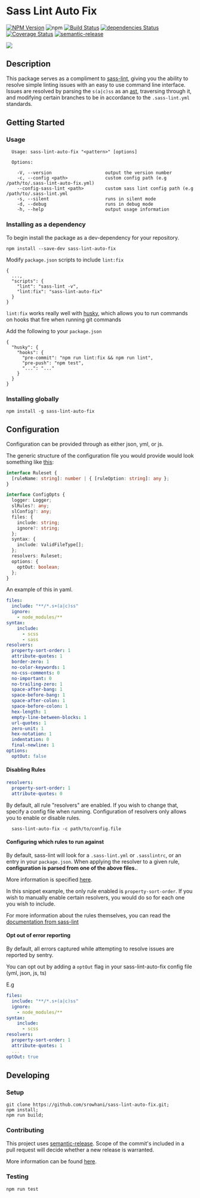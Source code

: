 # Sass Lint Auto Fix

[![NPM Version](https://badge.fury.io/js/sass-lint-auto-fix.svg?style=flat)](https://npmjs.org/package/sass-lint-auto-fix)
![npm](https://img.shields.io/npm/dm/sass-lint-auto-fix.svg)
[![Build Status](https://travis-ci.org/srowhani/sass-lint-auto-fix.svg?branch=master)](https://travis-ci.org/srowhani/sass-lint-auto-fix/)
[![dependencies Status](https://david-dm.org/srowhani/sass-lint-auto-fix/status.svg)](https://david-dm.org/srowhani/sass-lint-auto-fix) [![Coverage Status](https://coveralls.io/repos/github/srowhani/sass-lint-auto-fix/badge.svg?branch=master)](https://coveralls.io/github/srowhani/sass-lint-auto-fix?branch=master)
[![semantic-release](https://img.shields.io/badge/%20%20%F0%9F%93%A6%F0%9F%9A%80-semantic--release-e10079.svg)](https://github.com/semantic-release/semantic-release)


![](https://i.imgur.com/mpxlhLX.png)

## Description
This package serves as a compliment to [sass-lint](https://github.com/sasstools/sass-lint), giving you the ability to resolve
simple linting issues with an easy to use command line interface. Issues are resolved by parsing the `s(a|c)ss` as an [ast](https://github.com/tonyganch/gonzales-pe), traversing through it, and modifying certain branches to be in accordance to the `.sass-lint.yml` standards.

## Getting Started

### Usage

```
  Usage: sass-lint-auto-fix "<pattern>" [options]

  Options:

    -V, --version                    output the version number
    -c, --config <path>              custom config path (e.g /path/to/.sass-lint-auto-fix.yml)
    --config-sass-lint <path>        custom sass lint config path (e.g /path/to/.sass-lint.yml
    -s, --silent                     runs in silent mode
    -d, --debug                      runs in debug mode
    -h, --help                       output usage information
```    


### Installing as a dependency

To begin install the package as a dev-dependency for your repository.

```
npm install --save-dev sass-lint-auto-fix
```

Modify `package.json` scripts to include `lint:fix`

```
{
  ...,
  "scripts": {
    "lint": "sass-lint -v",
    "lint:fix": "sass-lint-auto-fix"
  }
}
```

`lint:fix` works really well with [husky](https://github.com/typicode/husky), which allows you to run commands on hooks that fire when
running git commands

Add the following to your `package.json`
```
{
  "husky": {
    "hooks": {
      "pre-commit": "npm run lint:fix && npm run lint",
      "pre-push": "npm test",
      "...": "..."
    }
  }
}
```

### Installing globally

```
npm install -g sass-lint-auto-fix
```

## Configuration

Configuration can be provided through as either json, yml, or js.

The generic structure of the configuration file you would provide would look something like [this](https://github.com/srowhani/sass-lint-auto-fix/blob/master/src/config/default.yml):

```ts
interface Ruleset {
  [ruleName: string]: number | { [ruleOption: string]: any };
}

interface ConfigOpts {
  logger: Logger;
  slRules?: any;
  slConfig?: any;
  files: {
    include: string;
    ignore?: string;
  };
  syntax: {
    include: ValidFileType[];
  };
  resolvers: Ruleset;
  options: {
    optOut: boolean;
  };
}
```

An example of this in yaml.

```yml
files:
  include: "**/*.s+(a|c)ss"
  ignore:
    - node_modules/**
syntax:
    include:
      - scss
      - sass
resolvers:
  property-sort-order: 1
  attribute-quotes: 1
  border-zero: 1
  no-color-keywords: 1
  no-css-comments: 0
  no-important: 0
  no-trailing-zero: 1
  space-after-bang: 1
  space-before-bang: 1
  space-after-colon: 1
  space-before-colon: 1
  hex-length: 1
  empty-line-between-blocks: 1
  url-quotes: 1
  zero-unit: 1
  hex-notation: 1
  indentation: 0
  final-newline: 1
options:
  optOut: false
```

#### Disabling Rules

```yml
resolvers:
  property-sort-order: 1
  attribute-quotes: 0
```

By default, all rule "resolvers" are enabled. If you wish to change that, specify a config file when running.
Configuration of resolvers only allows you to enable or disable rules.


```
  sass-lint-auto-fix -c path/to/config.file
```

#### Configuring which rules to run against
By default, sass-lint will look for a `.sass-lint.yml` or `.sasslintrc`, or an entry in your `package.json`.
When applying the resolver to a given rule, **configuration is parsed from one of the above files.**.

More information is specified [here](https://github.com/srowhani/sass-lint-auto-fix/issues/10).

In this snippet example, the only rule enabled is `property-sort-order`. If you wish to manually enable certain resolvers, you would do so for each one you wish to include.

For more information about the rules themselves, you can read the [documentation from sass-lint](https://github.com/sasstools/sass-lint/tree/develop/docs/rules)

#### Opt out of error reporting

By default, all errors captured while attempting to resolve issues are reported by sentry.

You can opt out by adding a `optOut` flag in your sass-lint-auto-fix config file (yml, json, js, ts)

E.g
```yml
files:
  include: "**/*.s+(a|c)ss"
  ignore:
    - node_modules/**
syntax:
    include:
      - scss
resolvers:
  property-sort-order: 1
  attribute-quotes: 1
  ...
optOut: true
```

## Developing

### Setup
```
git clone https://github.com/srowhani/sass-lint-auto-fix.git;
npm install;
npm run build;
```

### Contributing

This project uses [semantic-release](https://github.com/semantic-release/commit-analyzer#rules-matching). Scope of the commit's included in a pull request will decide whether a new release is warranted.

More information can be found [here](https://github.com/semantic-release/commit-analyzer/blob/master/lib/default-release-rules.js).

### Testing

```
npm run test
```
